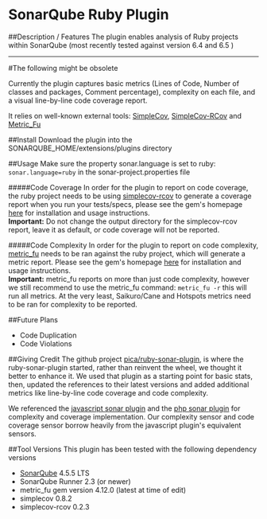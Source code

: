 SonarQube Ruby Plugin
=================
##Description / Features
The plugin enables analysis of Ruby projects within SonarQube (most recently tested against version 6.4 and 6.5 )


<hr>

#The following might be obsolete

Currently the plugin captures basic metrics (Lines of Code, Number of classes and packages, Comment percentage), 
complexity on each file, and a visual line-by-line code coverage report.

It relies on well-known external tools: [SimpleCov](https://github.com/colszowka/simplecov), [SimpleCov-RCov](https://github.com/fguillen/simplecov-rcov) and [Metric_Fu](https://github.com/metricfu/metric_fu/)

##Install
Download the plugin into the SONARQUBE_HOME/extensions/plugins directory

##Usage
Make sure the property sonar.language is set to ruby: `sonar.language=ruby` in the sonar-project.properties file

#####Code Coverage
In order for the plugin to report on code coverage, the ruby project needs to be using [simplecov-rcov](https://github.com/fguillen/simplecov-rcov) 
to generate a coverage report when you run your tests/specs, please see the gem's homepage [here](https://github.com/fguillen/simplecov-rcov) for installation
and usage instructions.  
**Important:** Do not change the output directory for the simplecov-rcov report, leave it as default, or code coverage will not be reported.

#####Code Complexity
In order for the plugin to report on code complexity, [metric_fu](https://github.com/metricfu/metric_fu/) needs to be ran against the ruby project,
which will generate a metric report. Please see the gem's homepage [here](https://github.com/metricfu/metric_fu/) for installation and usage instructions.  
**Important:** metric_fu reports on more than just code complexity, however we still recommend to use the metric_fu command: `metric_fu -r`
this will run all metrics. At the very least, Saikuro/Cane and Hotspots metrics need to be ran for complexity to be reported.

##Future Plans
* Code Duplication
* Code Violations

##Giving Credit
The github project [pica/ruby-sonar-plugin](https://github.com/pica/ruby-sonar-plugin), is where the ruby-sonar-plugin started, rather than reinvent the wheel, we thought it better to enhance it.
We used that plugin as a starting point for basic stats, then, updated the references to their latest versions and added additional metrics like line-by-line code coverage and code complexity.

We referenced the [javascript sonar plugin](https://github.com/SonarCommunity/sonar-javascript) and the [php sonar plugin](https://github.com/SonarCommunity/sonar-php) for complexity and coverage implementation.
Our complexity sensor and code coverage sensor borrow heavily from the javascript plugin's equivalent sensors.

##Tool Versions
This plugin has been tested with the following dependency versions
* [SonarQube](http://www.sonarqube.org/downloads/) 4.5.5 LTS
* SonarQube Runner 2.3 (or newer)
* metric_fu gem version 4.12.0 (latest at time of edit)
* simplecov 0.8.2
* simplecov-rcov 0.2.3

